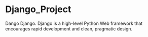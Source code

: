 # Django_Project
Dango  Django. Django is a high-level Python Web framework that encourages rapid development and clean, pragmatic design. 

